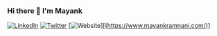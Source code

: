 ### Hi there 👋 I'm Mayank

[![LinkedIn](https://img.shields.io/badge/-mayank--ramnani-blue?style=plastic-square&logo=Linkedin&logoColor=white&link=https://www.linkedin.com/in/mayank-ramnani/)](https://www.linkedin.com/in/mayank-ramnani/)
[![Twitter](https://img.shields.io/badge/-exec--mayank-blue?style=plastic-square&logo=x&logoColor=white&link=https://www.twitter.com/exec-mayank)](https://www.twitter.com/exec-mayank)
[![Website](https://img.shields.io/badge/-website?logo=gnome-terminal&logoColor=black&link=https://www.mayankramnani.com/)][(https://www.mayankramnani.com/)]

<!--
**mayank-ramnani/mayank-ramnani** is a ✨ _special_ ✨ repository because its `README.md` (this file) appears on your GitHub profile.

Here are some ideas to get you started:

- 🔭 I’m currently working on ...
- 🌱 I’m currently learning ...
- 👯 I’m looking to collaborate on ...
- 🤔 I’m looking for help with ...
- 💬 Ask me about ...
- 📫 How to reach me: ...
- 😄 Pronouns: ...
- ⚡ Fun fact: ...
-->
